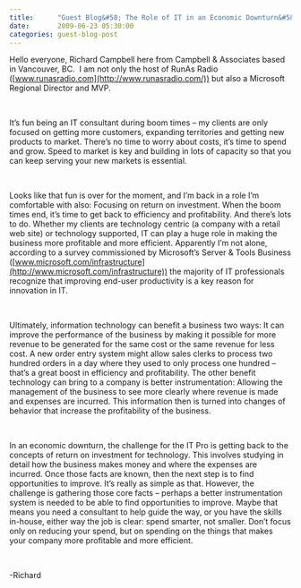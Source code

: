 ```yaml
---
title:      "Guest Blog&#58; The Role of IT in an Economic Downturn&#58; Spend Smarter, Not Smaller"
date:       2009-06-23 05:30:00
categories: guest-blog-post
---
```

Hello everyone, Richard Campbell here from Campbell & Associates based in Vancouver, BC.  I am not only the host of RunAs Radio ([www.runasradio.com](http://www.runasradio.com/)) but also a Microsoft Regional Director and MVP.

 

It’s fun being an IT consultant during boom times – my clients are only focused on getting more customers, expanding territories and getting new products to market. There’s no time to worry about costs, it’s time to spend and grow. Speed to market is key and building in lots of capacity so that you can keep serving your new markets is essential.

 

Looks like that fun is over for the moment, and I’m back in a role I’m comfortable with also: Focusing on return on investment. When the boom times end, it’s time to get back to efficiency and profitability. And there’s lots to do. Whether my clients are technology centric (a company with a retail web site) or technology supported, IT can play a huge role in making the business more profitable and more efficient. Apparently I’m not alone, according to a survey commissioned by Microsoft’s Server & Tools Business ([www.microsoft.com/infrastructure](http://www.microsoft.com/infrastructure)) the majority of IT professionals recognize that improving end-user productivity is a key reason for innovation in IT.

 

Ultimately, information technology can benefit a business two ways: It can improve the performance of the business by making it possible for more revenue to be generated for the same cost or the same revenue for less cost. A new order entry system might allow sales clerks to process two hundred orders in a day where they used to only process one hundred – that’s a great boost in efficiency and profitability. The other benefit technology can bring to a company is better instrumentation: Allowing the management of the business to see more clearly where revenue is made and expenses are incurred. This information then is turned into changes of behavior that increase the profitability of the business.

 

In an economic downturn, the challenge for the IT Pro is getting back to the concepts of return on investment for technology. This involves studying in detail how the business makes money and where the expenses are incurred. Once those facts are known, then the next step is to find opportunities to improve. It’s really as simple as that. However, the challenge is gathering those core facts – perhaps a better instrumentation system is needed to be able to find opportunities to improve. Maybe that means you need a consultant to help guide the way, or you have the skills in-house, either way the job is clear: spend smarter, not smaller. Don’t focus only on reducing your spend, but on spending on the things that makes your company more profitable and more efficient.

 

-Richard

 

 
